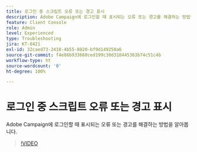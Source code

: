 ```yaml
---
title: 로그인 중 스크립트 오류 또는 경고 표시
description: Adobe Campaign에 로그인할 때 표시되는 오류 또는 경고를 해결하는 방법을 알아봅니다.
feature: Client Console
role: Admin
level: Experienced
type: Troubleshooting
jira: KT-8421
exl-id: 32caed73-2410-4b55-8820-bf9d149250a6
source-git-commit: f4e86b933660ced199c30d318445363b74c51c4b
workflow-type: ht
source-wordcount: '0'
ht-degree: 100%

---
```


# 로그인 중 스크립트 오류 또는 경고 표시

Adobe Campaign에 로그인할 때 표시되는 오류 또는 경고를 해결하는 방법을 알아봅니다.

>[!VIDEO](https://video.tv.adobe.com/v/335975?quality=12&learn=on)
